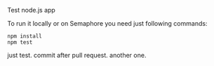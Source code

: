 Test node.js app


To run it locally or on Semaphore you need just following commands:

```console
npm install
npm test
```

just test.
commit after pull request.
another one.
